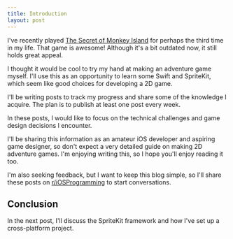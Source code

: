 ```yaml
---
title: Introduction
layout: post
---
```


I've recently played [The Secret of Monkey Island](https://en.wikipedia.org/wiki/The_Secret_of_Monkey_Island) for perhaps the third time in my life. That game is awesome! Although it's a bit outdated now, it still holds great appeal.

I thought it would be cool to try my hand at making an adventure game myself. I'll use this as an opportunity to learn some Swift and SpriteKit, which seem like good choices for developing a 2D game.

I'll be writing posts to track my progress and share some of the knowledge I acquire. The plan is to publish at least one post every week.

In these posts, I would like to focus on the technical challenges and game design decisions I encounter.

I'll be sharing this information as an amateur iOS developer and aspiring game designer, so don't expect a very detailed guide on making 2D adventure games. I'm enjoying writing this, so I hope you'll enjoy reading it too.

I'm also seeking feedback, but I want to keep this blog simple, so I'll share these posts on [r/iOSProgramming](https://www.reddit.com/r/iOSProgramming/) to start conversations.

## Conclusion

In the next post, I'll discuss the SpriteKit framework and how I've set up a cross-platform project.
